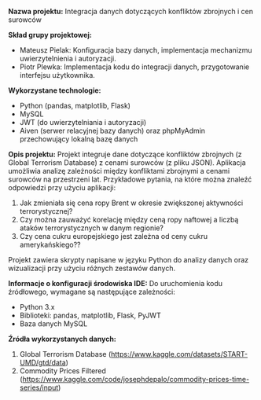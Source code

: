 
**Nazwa projektu:** Integracja danych dotyczących konfliktów zbrojnych i cen surowców

**Skład grupy projektowej:**
- Mateusz Pielak: Konfiguracja bazy danych, implementacja mechanizmu uwierzytelnienia i autoryzacji.
- Piotr Plewka: Implementacja kodu do integracji danych, przygotowanie interfejsu użytkownika.

**Wykorzystane technologie:**
- Python (pandas, matplotlib, Flask)
- MySQL
- JWT (do uwierzytelniania i autoryzacji)
- Aiven (serwer relacyjnej bazy danych) oraz phpMyAdmin przechowujący lokalną bazę danych

**Opis projektu:** 
Projekt integruje dane dotyczące konfliktów zbrojnych (z Global Terrorism Database) z cenami surowców (z pliku JSON). Aplikacja umożliwia analizę zależności między konfliktami zbrojnymi a cenami surowców na przestrzeni lat. Przykładowe pytania, na które można znaleźć odpowiedzi przy użyciu aplikacji:
1. Jak zmieniała się cena ropy Brent w okresie zwiększonej aktywności terrorystycznej?
2. Czy można zauważyć korelację między ceną ropy naftowej a liczbą ataków terrorystycznych w danym regionie?
3. Czy cena cukru europejskiego jest zależna od ceny cukru amerykańskiego??

Projekt zawiera skrypty napisane w języku Python do analizy danych oraz wizualizacji przy użyciu różnych zestawów danych.

**Informacje o konfiguracji środowiska IDE:**
Do uruchomienia kodu źródłowego, wymagane są następujące zależności:
- Python 3.x
- Biblioteki: pandas, matplotlib, Flask, PyJWT
- Baza danych MySQL

**Źródła wykorzystanych danych:**
1. Global Terrorism Database (https://www.kaggle.com/datasets/START-UMD/gtd/data)
2. Commodity Prices Filtered (https://www.kaggle.com/code/josephdepalo/commodity-prices-time-series/input)
